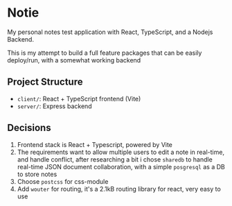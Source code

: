 # Notie

My personal notes test application with React, TypeScript, and a Nodejs Backend.

This is my attempt to build a full feature packages that can be easily deploy/run, with a somewhat working backend

## Project Structure

- `client/`: React + TypeScript frontend (Vite)
- `server/`: Express backend

## Decisions

1. Frontend stack is React + Typescript, powered by Vite
2. The requirements want to allow multiple users to edit a note in real-time, and handle conflict, after researching a bit i chose `sharedb` to handle real-time JSON document collaboration, with a simple `posgresql` as a DB to store notes
3. Choose `postcss` for css-module
4. Add `wouter` for routing, it's a 2.1kB routing library for react, very easy to use
